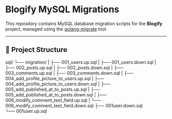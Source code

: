 # Blogify MySQL Migrations

This repository contains MySQL database migration scripts for the **Blogify** project, managed using the [golang-migrate](https://github.com/golang-migrate/migrate) tool.

---

## 📁 Project Structure

sql/ 
└── migration/ 
|   ├── 001_users.up.sql 
|   ├── 001_users.down.sql 
|   ├── 002_posts.up.sql 
|   ├── 002_posts.down.sql 
|   ├── 003_comments.up.sql 
|   ├── 003_comments.down.sql 
|   ├── 004_add_profile_picture_to_users.up.sql 
|   ├── 004_add_profile_picture_to_users.down.sql 
|   ├── 005_add_published_at_to_posts.up.sql 
|   ├── 005_add_published_at_to_posts.down.sql 
|   ├── 006_modify_comment_text_field.up.sql 
|   └── 006_modify_comment_text_field.down.sql
├── 001user.down.sql  
└── 001user.up.sql
